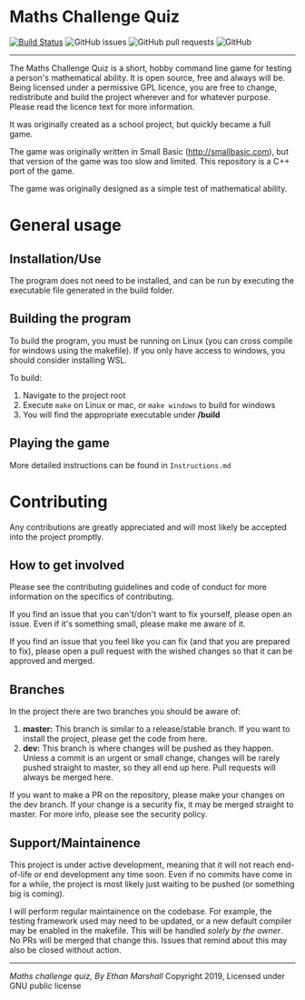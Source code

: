 # Maths Challenge Quiz

[![Build Status](https://travis-ci.org/OverEngineeredCode/Maths-Challenge-Quiz.svg?branch=master)](https://travis-ci.org/OverEngineeredCode/Maths-Challenge-Quiz)
![GitHub issues](https://img.shields.io/github/issues/OverEngineeredCode/Maths-Challenge-Quiz)
![GitHub pull requests](https://img.shields.io/github/issues-pr/OverEngineeredCode/Maths-Challenge-Quiz)
![GitHub](https://img.shields.io/github/license/OverEngineeredCode/Maths-Challenge-Quiz)

<hr>

The Maths Challenge Quiz is a short, hobby command line game for testing a person's mathematical ability. It is open source, free and always will be. Being licensed under a permissive GPL licence, you are free to change, redistribute and build the project wherever and for whatever purpose. Please read the licence text for more information.

It was originally created as a school project, but quickly became a full game.

The game was originally written in Small Basic (http://smallbasic.com), but that version of the game was too slow and limited. This repository is a C++ port of the game.

The game was originally designed as a simple test of mathematical ability.

# General usage

## Installation/Use

The program does not need to be installed, and can be run by executing the executable file generated in the build folder.

## Building the program

To build the program, you must be running on Linux (you can cross compile for windows using the makefile). If you only have access to windows, you should consider installing WSL.

To build:

1. Navigate to the project root
1. Execute `make` on Linux or mac, or `make windows` to build for windows
1. You will find the appropriate executable under **/build**

## Playing the game

More detailed instructions can be found in `Instructions.md`

# Contributing

Any contributions are greatly appreciated and will most likely be accepted into the project promptly.

## How to get involved

Please see the contributing guidelines and code of conduct for more information on the specifics of contributing.

If you find an issue that you can't/don't want to fix yourself, please open an issue. Even if it's something small, please make me aware of it.

If you find an issue that you feel like you can fix (and that you are prepared to fix), please open a pull request with the wished changes so that it can be approved and merged.

## Branches

In the project there are two branches you should be aware of:

1. **master:** This branch is similar to a release/stable branch. If you want to install the project, please get the code from here.
1. **dev:** This branch is where changes will be pushed as they happen. Unless a commit is an urgent or small change, changes will be rarely pushed straight to master, so they all end up here. Pull requests will always be merged here.

If you want to make a PR on the repository, please make your changes on the dev branch. If your change is a security fix, it may be merged straight to master. For more info, please see the security policy.

## Support/Maintainence

This project is under active development, meaning that it will not reach end-of-life or end development any time soon. Even if no commits have come in for a while, the project is most likely just waiting to be pushed (or something big is coming).

I will perform regular maintainence on the codebase. For example, the testing framework used may need to be updated, or a new default compiler may be enabled in the makefile. This will be handled _solely by the owner_. No PRs will be merged that change this. Issues that remind about this may also be closed without action.

<hr>

_Maths challenge quiz, By Ethan Marshall_ Copyright 2019, Licensed under GNU public license
